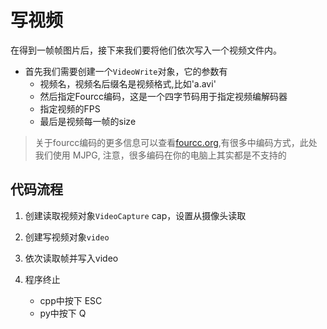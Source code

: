 # 写视频
在得到一帧帧图片后，接下来我们要将他们依次写入一个视频文件内。

- 首先我们需要创建一个`VideoWrite`对象，它的参数有
    - 视频名，视频名后缀名是视频格式,比如'a.avi'
    - 然后指定Fourcc编码，这是一个四字节码用于指定视频编解码器
    - 指定视频的FPS
    - 最后是视频每一帧的size

> 关于fourcc编码的更多信息可以查看[fourcc.org](http://www.fourcc.org/codecs.php),有很多中编码方式，此处我们使用 MJPG, 注意，很多编码在你的电脑上其实都是不支持的

## 代码流程
1. 创建读取视频对象`VideoCapture` cap，设置从摄像头读取

2. 创建写视频对象`video`

3. 依次读取帧并写入video

4. 程序终止
    - cpp中按下 ESC
    - py中按下 Q







